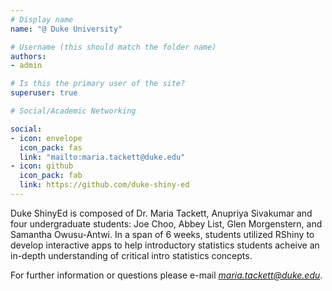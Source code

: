 ```yaml
---
# Display name
name: "@ Duke University"

# Username (this should match the folder name)
authors:
- admin

# Is this the primary user of the site?
superuser: true

# Social/Academic Networking

social:
- icon: envelope
  icon_pack: fas
  link: "mailto:maria.tackett@duke.edu"
- icon: github
  icon_pack: fab
  link: https://github.com/duke-shiny-ed
---
```


Duke ShinyEd is composed of Dr. Maria Tackett, Anupriya Sivakumar and four undergraduate students: Joe Choo, Abbey List, Glen Morgenstern, and Samantha Owusu-Antwi. In a span of 6 weeks, students utilized RShiny to develop interactive apps to help introductory statistics students acheive an in-depth understanding of critical intro statistics concepts. 

For further information or questions please e-mail *maria.tackett@duke.edu*. 


